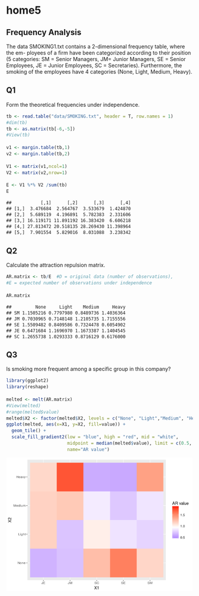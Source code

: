 home5
================

Frequency Analysis
------------------

The data SMOKING1.txt contains a 2-dimensional frequency table, where the em- ployees of a firm have been categorized according to their position (5 categories: SM = Senior Managers, JM= Junior Managers, SE = Senior Employees, JE = Junior Employees, SC = Secretaries). Furthermore, the smoking of the employees have 4 categories (None, Light, Medium, Heavy).

Q1
--

Form the theoretical frequencies under independence.

``` r
tb <- read.table("data/SMOKING.txt", header = T, row.names = 1)
#dim(tb)
tb <- as.matrix(tb[-6,-5])
#View(tb)

v1 <- margin.table(tb,1)
v2 <- margin.table(tb,2)

V1 <- matrix(v1,ncol=1) 
V2 <- matrix(v2,nrow=1) 

E <- V1 %*% V2 /sum(tb)
E
```

    ##           [,1]      [,2]      [,3]      [,4]
    ## [1,]  3.476684  2.564767  3.533679  1.424870
    ## [2,]  5.689119  4.196891  5.782383  2.331606
    ## [3,] 16.119171 11.891192 16.383420  6.606218
    ## [4,] 27.813472 20.518135 28.269430 11.398964
    ## [5,]  7.901554  5.829016  8.031088  3.238342

Q2
--

Calculate the attraction repulsion matrix.

``` r
AR.matrix <- tb/E  #D = original data (number of observations), 
#E = expected number of observations under independence

AR.matrix
```

    ##         None     Light    Medium     Heavy
    ## SM 1.1505216 0.7797980 0.8489736 1.4036364
    ## JM 0.7030965 0.7148148 1.2105735 1.7155556
    ## SE 1.5509482 0.8409586 0.7324478 0.6054902
    ## JE 0.6471684 1.1696970 1.1673387 1.1404545
    ## SC 1.2655738 1.0293333 0.8716129 0.6176000

Q3
--

Is smoking more frequent among a specific group in this company?

``` r
library(ggplot2)
library(reshape)

melted <- melt(AR.matrix)
#View(melted)
#range(melted$value)
melted$X2 <- factor(melted$X2, levels = c("None", "Light","Medium", "Heavy"))
ggplot(melted, aes(x=X1, y=X2, fill=value)) +
  geom_tile() +
  scale_fill_gradient2(low = "blue", high = "red", mid = "white",
                       midpoint = median(melted$value), limit = c(0.5, 1.88),
                       name="AR value")
```

![](home5_files/figure-markdown_github/unnamed-chunk-3-1.png)
